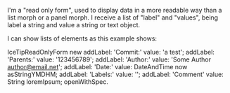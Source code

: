 I'm a "read only form", used to display data in a more readable way than a list morph or a panel morph.
I receive a list of "label" and "values", being label a string and value a string or text object.

I can show lists of elements as this example shows: 

IceTipReadOnlyForm new 
	addLabel: 'Commit:' value: 'a test';
	addLabel: 'Parents:' value: '123456789';
	addLabel: 'Author:' value: 'Some Author <author@email.net>';
	addLabel: 'Date:' value: DateAndTime now asStringYMDHM;
	addLabel: 'Labels:' value: '';
	addLabel: 'Comment' value: String loremIpsum;
	openWithSpec.
	